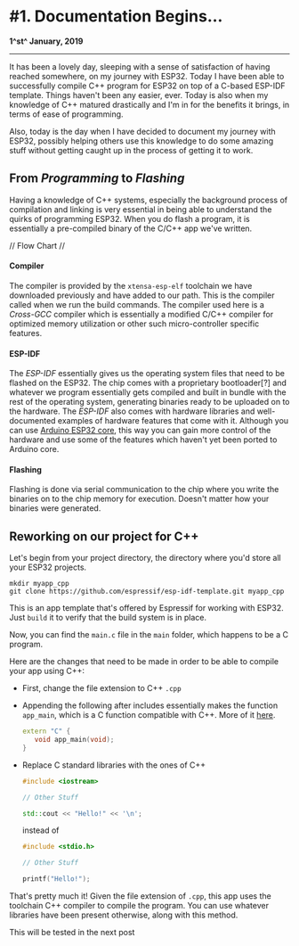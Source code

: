 # #1. Documentation Begins...

**1^st^ January, 2019**

------



It has been a lovely day, sleeping with a sense of satisfaction of having reached somewhere, on my journey with ESP32. Today I have been able to successfully compile C++ program for ESP32 on top of a C-based ESP-IDF template. Things haven't been any easier, ever. Today is also when my knowledge of C++ matured drastically and I'm in for the benefits it brings, in terms of ease of programming. 

Also, today is the day when I have decided to document my journey with ESP32, possibly helping others use this knowledge to do some amazing stuff without getting caught up in the process of getting it to work.

## From *Programming* to *Flashing*

Having a knowledge of C++ systems, especially the background process of compilation and linking is very essential in being able to understand the quirks of programming ESP32. When you do flash a program, it is essentially a pre-compiled binary of the C/C++ app we've written.

// Flow Chart //

#### Compiler

The compiler is provided by the `xtensa-esp-elf` toolchain we have downloaded previously and have added to our path. This is the compiler called when we run the build commands. The compiler used here is a *Cross-GCC* compiler which is essentially a modified C/C++ compiler for optimized memory utilization or other such micro-controller specific features. 

#### ESP-IDF

The *ESP-IDF* essentially gives us the operating system files that need to be flashed on the ESP32. The chip comes with a proprietary bootloader[?] and whatever we program essentially gets compiled and built in bundle with the rest of the operating system, generating binaries ready to be uploaded on to the hardware. The *ESP-IDF* also comes with hardware libraries and well-documented examples of hardware features that come with it. Although you can use [Arduino ESP32 core](https://github.com/espressif/arduino-esp32), this way you can gain more control of the hardware and use some of the features which haven't yet been ported to Arduino core.

#### Flashing

Flashing is done via serial communication to the chip where you write the binaries on to the chip memory for execution. Doesn't matter how your binaries were generated.

## Reworking on our project for C++

Let's begin from your project directory, the directory where you'd store all your ESP32 projects.

```shell
mkdir myapp_cpp
git clone https://github.com/espressif/esp-idf-template.git myapp_cpp
```

This is an app template that's offered by Espressif for working with ESP32. Just `build` it to verify that the build system is in place.

Now, you can find the `main.c` file in the `main` folder, which happens to be a C program.

Here are the changes that need to be made in order to be able to compile your app using C++:

* First, change the file extension to C++ `.cpp`

* Appending the following after includes  essentially makes the function `app_main`, which is a C function compatible with C++. More of it [here](https://stackoverflow.com/questions/1041866/what-is-the-effect-of-extern-c-in-c).

  ```c++
  extern "C" {
     void app_main(void);
  }
  ```

* Replace C standard libraries with the ones of C++

  ```c++
  #include <iostream>
  
  // Other Stuff
  
  std::cout << "Hello!" << '\n';
  ```

  instead of

  ```c
  #include <stdio.h>
  
  // Other Stuff
  
  printf("Hello!");
  ```

That's pretty much it! Given the file extension of `.cpp`, this app uses the toolchain C++ compiler to compile the program. You can use whatever libraries have been present otherwise, along with this method. 

This will be tested in the next post

